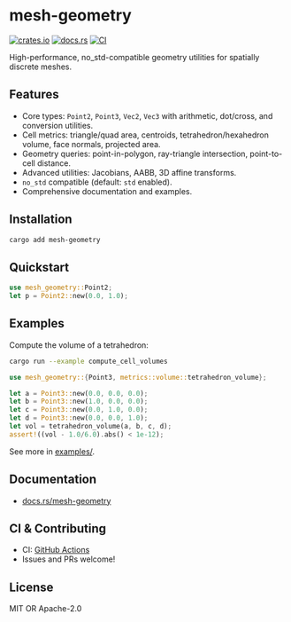 # mesh-geometry

[![crates.io](https://img.shields.io/crates/v/mesh-geometry.svg)](https://crates.io/crates/mesh-geometry)
[![docs.rs](https://docs.rs/mesh-geometry/badge.svg)](https://docs.rs/mesh-geometry)
[![CI](https://github.com/tmathis720/mesh-geometry/actions/workflows/ci.yml/badge.svg)](https://github.com/tmathis720/mesh-geometry/actions)

High-performance, no_std-compatible geometry utilities for spatially discrete meshes.

## Features
- Core types: `Point2`, `Point3`, `Vec2`, `Vec3` with arithmetic, dot/cross, and conversion utilities.
- Cell metrics: triangle/quad area, centroids, tetrahedron/hexahedron volume, face normals, projected area.
- Geometry queries: point-in-polygon, ray-triangle intersection, point-to-cell distance.
- Advanced utilities: Jacobians, AABB, 3D affine transforms.
- `no_std` compatible (default: `std` enabled).
- Comprehensive documentation and examples.

## Installation

```sh
cargo add mesh-geometry
```

## Quickstart

```rust
use mesh_geometry::Point2;
let p = Point2::new(0.0, 1.0);
```

## Examples

Compute the volume of a tetrahedron:

```sh
cargo run --example compute_cell_volumes
```

```rust
use mesh_geometry::{Point3, metrics::volume::tetrahedron_volume};

let a = Point3::new(0.0, 0.0, 0.0);
let b = Point3::new(1.0, 0.0, 0.0);
let c = Point3::new(0.0, 1.0, 0.0);
let d = Point3::new(0.0, 0.0, 1.0);
let vol = tetrahedron_volume(a, b, c, d);
assert!((vol - 1.0/6.0).abs() < 1e-12);
```

See more in [examples/](examples/).

## Documentation
- [docs.rs/mesh-geometry](https://docs.rs/mesh-geometry)

## CI & Contributing
- CI: [GitHub Actions](https://github.com/your-org/mesh-geometry/actions)
- Issues and PRs welcome!

## License
MIT OR Apache-2.0
